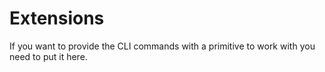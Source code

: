# Extensions

If you want to provide the CLI commands with a primitive to work with you need to put it here.